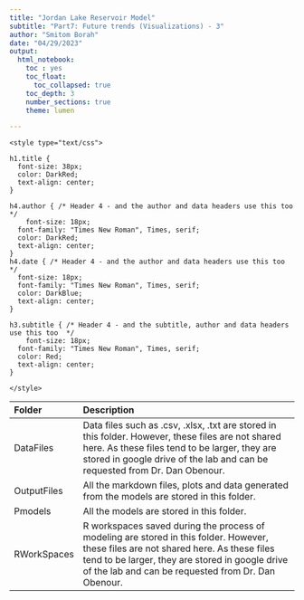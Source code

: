 ```yaml
---
title: "Jordan Lake Reservoir Model"
subtitle: "Part7: Future trends (Visualizations) - 3"
author: "Smitom Borah"
date: "04/29/2023"
output: 
  html_notebook:
    toc : yes
    toc_float:
      toc_collapsed: true
    toc_depth: 3
    number_sections: true
    theme: lumen

---
```


```{=html}
<style type="text/css">

h1.title {
  font-size: 38px;
  color: DarkRed;
  text-align: center;
}

h4.author { /* Header 4 - and the author and data headers use this too  */
    font-size: 18px;
  font-family: "Times New Roman", Times, serif;
  color: DarkRed;
  text-align: center;
}
h4.date { /* Header 4 - and the author and data headers use this too  */
  font-size: 18px;
  font-family: "Times New Roman", Times, serif;
  color: DarkBlue;
  text-align: center;
}

h3.subtitle { /* Header 4 - and the subtitle, author and data headers use this too  */
    font-size: 18px;
  font-family: "Times New Roman", Times, serif;
  color: Red;
  text-align: center;
}

</style>
```

| Folder | Description|
|:---------|:----------------------------------------------------|
|DataFiles| Data files such as .csv, .xlsx, .txt are stored in this folder. However, these files are not shared here. As these files tend to be larger, they are stored in google drive of the lab and can be requested from Dr. Dan Obenour.|
|OutputFiles| All the markdown files, plots and data generated from the models are stored in this folder. |
|Pmodels| All the models are stored in this folder. |
|RWorkSpaces| R workspaces saved during the process of modeling are stored in this folder. However, these files are not shared here. As these files tend to be larger, they are stored in google drive of the lab and can be requested from Dr. Dan Obenour.|
